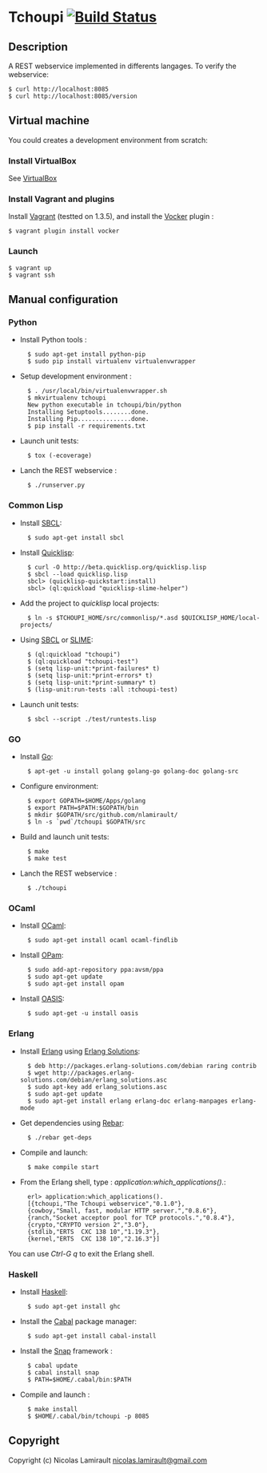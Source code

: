 # Tchoupi [![Build Status](https://travis-ci.org/nlamirault/tchoupi.png)](https://travis-ci.org/nlamirault/tchoupi)

## Description

A REST webservice implemented in differents langages. To verify the webservice:

    $ curl http://localhost:8085
	$ curl http://localhost:8085/version

## Virtual machine

You could creates a development environment from scratch:

### Install VirtualBox

See [VirtualBox](https://www.virtualbox.org/wiki/Downloads)

### Install Vagrant and plugins

Install [Vagrant](https://www.vagrantup.com) (testted on 1.3.5), and install
the [Vocker](https://github.com/fgrehm/vocker) plugin :

	$ vagrant plugin install vocker

### Launch

    $ vagrant up
	$ vagrant ssh


## Manual configuration

### Python

* Install Python tools :

        $ sudo apt-get install python-pip
		$ sudo pip install virtualenv virtualenvwrapper

* Setup development environment :

        $ . /usr/local/bin/virtualenvwrapper.sh
		$ mkvirtualenv tchoupi
		New python executable in tchoupi/bin/python
		Installing Setuptools........done.
		Installing Pip...............done.
		$ pip install -r requirements.txt

* Launch unit tests:

        $ tox (-ecoverage)

* Lanch the REST webservice :

        $ ./runserver.py


### Common Lisp

* Install [SBCL](http://www.sbcl.org):

        $ sudo apt-get install sbcl

* Install [Quicklisp](http://www.quicklisp.org):

        $ curl -O http://beta.quicklisp.org/quicklisp.lisp
		$ sbcl --load quicklisp.lisp
		sbcl> (quicklisp-quickstart:install)
		sbcl> (ql:quickload "quicklisp-slime-helper")

* Add the project to *quicklisp* local projects:

        $ ln -s $TCHOUPI_HOME/src/commonlisp/*.asd $QUICKLISP_HOME/local-projects/

* Using [SBCL](http://www.sbcl.org) or [SLIME](http://common-lisp.net/project/slime):

        $ (ql:quickload "tchoupi")
        $ (ql:quickload "tchoupi-test")
		$ (setq lisp-unit:*print-failures* t)
		$ (setq lisp-unit:*print-errors* t)
		$ (setq lisp-unit:*print-summary* t)
		$ (lisp-unit:run-tests :all :tchoupi-test)

* Launch unit tests:

        $ sbcl --script ./test/runtests.lisp


### GO

* Install [Go](http://golang.org):

        $ apt-get -u install golang golang-go golang-doc golang-src

* Configure environment:

        $ export GOPATH=$HOME/Apps/golang
		$ export PATH=$PATH:$GOPATH/bin
		$ mkdir $GOPATH/src/github.com/nlamirault/
		$ ln -s `pwd`/tchoupi $GOPATH/src

* Build and launch unit tests:

        $ make
		$ make test

* Lanch the REST webservice :

        $ ./tchoupi


### OCaml

* Install [OCaml](http://ocaml.org/):

        $ sudo apt-get install ocaml ocaml-findlib

* Install [OPam](http://opam.ocamlpro.com/):

        $ sudo add-apt-repository ppa:avsm/ppa
		$ sudo apt-get update
		$ sudo apt-get install opam

* Install [OASIS](http://oasis.forge.ocamlcore.org):

        $ sudo apt-get -u install oasis


### Erlang

* Install [Erlang](http://www.erlang.org/) using [Erlang Solutions](https://www.erlang-solutions.com):

        $ deb http://packages.erlang-solutions.com/debian raring contrib
		$ wget http://packages.erlang-solutions.com/debian/erlang_solutions.asc
		$ sudo apt-key add erlang_solutions.asc
		$ sudo apt-get update
		$ sudo apt-get install erlang erlang-doc erlang-manpages erlang-mode

* Get dependencies using [Rebar](https://github.com/rebar/rebar):

        $ ./rebar get-deps

* Compile and launch:

        $ make compile start

* From the Erlang shell, type : *application:which_applications().*:

        erl> application:which_applications().
		[{tchoupi,"The Tchoupi webservice","0.1.0"},
		{cowboy,"Small, fast, modular HTTP server.","0.8.6"},
		{ranch,"Socket acceptor pool for TCP protocols.","0.8.4"},
		{crypto,"CRYPTO version 2","3.0"},
		{stdlib,"ERTS  CXC 138 10","1.19.3"},
		{kernel,"ERTS  CXC 138 10","2.16.3"}]

You can use *Ctrl-G q* to exit the Erlang shell.


### Haskell

* Install [Haskell](http://www.haskell.org):

        $ sudo apt-get install ghc

* Install the [Cabal](http://www.haskell.org/cabal/) package manager:

        $ sudo apt-get install cabal-install

* Install the [Snap](http://snapframework.com) framework :

        $ cabal update
		$ cabal install snap
		$ PATH=$HOME/.cabal/bin:$PATH

* Compile and launch :

        $ make install
		$ $HOME/.cabal/bin/tchoupi -p 8085


## Copyright

Copyright (c) Nicolas Lamirault <nicolas.lamirault@gmail.com>
